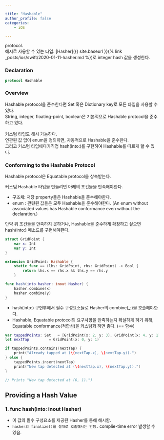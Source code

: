 ```yaml
--- 

title: "Hashable"
author_profile: false
categories:
    - iOS

---
```

protocol.  
해시로 사용할 수 있는 타입.
[Hasher]({{ site.baseurl }}{% link _posts/ios/swift/2020-01-11-hasher.md %})로 integer hash 값을 생성한다.  

### Declaration

``` swift
protocol Hashable
```

### Overview

Hashable protocol을 준수한다면 Set 혹은 Dictionary key로 모든 타입을 사용할 수 있다.  
String, integer, floating-point, boolean은 기본적으로 Hashable protocol을 준수하고 있다.  
<br>
커스텀 타입도 해시 가능하다.  
연관된 값 없이 enum을 정의하면, 자동적으로 Hashable을 준수한다.  
그리고 커스텀 타입에다가직접 hash(into:)를 구현하여 Hashable를 따르게 할 수 있다.  

### Conforming to the Hashable Protocol

Hashable protocol은 Equatable protocol을 상속받는다. 

커스텀 Hashable 타입을 만들려면 아래의 조건들을 만족해야한다.
* 구조체: 저장 property들은 Hashable을 준수해야한다.
* enum : 관련된 값들은 모두 Hashable을 준수해야한다.  (An enum without associated values has Hashable conformance even without the declaration.)

만약 위 조건들을 만족하지 못하거나, Hashable을 준수하게 확장하고 싶으면 hash(into:) 메소드를 구현해야한다.

``` swift
struct GridPoint {
	var x: Int
	var y: Int
}

extension GridPoint: Hashable {
	static func == (lhs: GridPoint, rhs: GridPoint) -> Bool {
		return lhs.x == rhs.x && lhs.y == rhs.y
	}

func hash(into hasher: inout Hasher) {
	hasher.combine(x)
	hasher.combine(y)
}
```

* hash(into:) 구현부에서 필수 구성요소들로 Hasher의 combine(_:)을 호출해야한다.
* Hashable, Equatable protocol의 요구사항을 만족하는지 확실하게 하기 위해, Equatable conformance(적합성)을 커스텀화 하면 좋다. (== 함수)

``` swift
var tappedPoints: Set 	= [GridPoint(x: 2, y: 3), GridPoint(x: 4, y: 1)]
let nextTap 		= GridPoint(x: 0, y: 1)

if tappedPoints.contains(nextTap) {
	print("Already tapped at (\(nextTap.x), \(nextTap.y)).")
} else {
	tappedPoints.insert(nextTap)
	print("New tap detected at (\(nextTap.x), \(nextTap.y)).")
}

// Prints "New tap detected at (0, 1).")
```
## Providing a Hash Value

### 1. func hash(into: inout Hasher)
* 이 값의 필수 구성요소를 제공된 Hasher를 통해 해시함.
* `hasher의 finalize()를 절대로 호출해서는 안됨.` complie-time error 발생할 수 있음.

